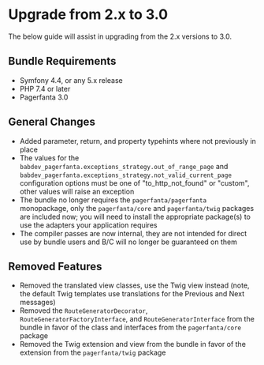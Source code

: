 # Upgrade from 2.x to 3.0

The below guide will assist in upgrading from the 2.x versions to 3.0.

## Bundle Requirements

- Symfony 4.4, or any 5.x release
- PHP 7.4 or later
- Pagerfanta 3.0

## General Changes

- Added parameter, return, and property typehints where not previously in place
- The values for the `babdev_pagerfanta.exceptions_strategy.out_of_range_page` and `babdev_pagerfanta.exceptions_strategy.not_valid_current_page` configuration options must be one of "to_http_not_found" or "custom", other values will raise an exception
- The bundle no longer requires the `pagerfanta/pagerfanta` monopackage, only the `pagerfanta/core` and `pagerfanta/twig` packages are included now; you will need to install the appropriate package(s) to use the adapters your application requires
- The compiler passes are now internal, they are not intended for direct use by bundle users and B/C will no longer be guaranteed on them

## Removed Features

- Removed the translated view classes, use the Twig view instead (note, the default Twig templates use translations for the Previous and Next messages)
- Removed the `RouteGeneratorDecorator`, `RouteGeneratorFactoryInterface`, and `RouteGeneratorInterface` from the bundle in favor of the class and interfaces from the `pagerfanta/core` package
- Removed the Twig extension and view from the bundle in favor of the extension from the `pagerfanta/twig` package
